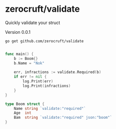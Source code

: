 # zerocruft/validate
Quickly validate your struct

Version 0.0.1

```
go get github.com/zerocruft/validate
```


```go

func main() {
    b := Boom{}
    b.Name = "Nok"
    
    err, infractions := validate.Required(b)
    if err != nil {
        log.Print(err)
        log.Print(infractions)
    }
}

type Boom struct {
	Name string `validate:"required"`
	Age  int
	Bam  string `validate:"required" json:"boom"`
}
```
